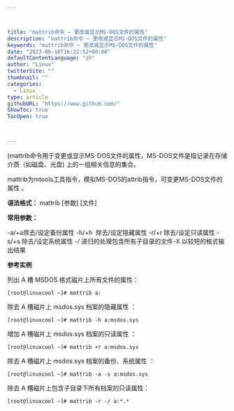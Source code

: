 ```yaml
---



title: "mattrib命令 – 更改或显示MS-DOS文件的属性"
description: "mattrib命令 – 更改或显示MS-DOS文件的属性"
keywords: "mattrib命令 – 更改或显示MS-DOS文件的属性"
date: "2023-06-18T16:22:52+08:00"
defaultContentLanguage: "zh"
author: "Linux"
twitterSite: ""
thumbnail: ""
categories:
  - Linux
type: article
githubURL: "https://www.github.com/"
ShowToc: true
TocOpen: true



---
```


(mattrib命令用于变更或显示MS-DOS文件的属性，MS-DOS文件是指记录在存储介质（如磁盘、光盘) 上的一组相关信息的集合。

mattrib为mtools工具指令，模拟MS-DOS的attrib指令，可变更MS-DOS文件的属性 。

**语法格式：** mattrib [参数] [文件]

**常用参数：**

-a/+a除去/设定备份属性 -h/+h  除去/设定隐藏属性 -r/+r 除去/设定只读属性 -s/+s 除去/设定系统属性 -/ 递归的处理包含所有子目录的文件-X 以较短的格式输出结果

**参考实例**

列出 A 槽 MSDOS 格式磁片上所有文件的属性：

```
[root@linuxcool ~]# mattrib a:
```

除去 A 槽磁片上 msdos.sys 档案的隐藏属性 ：

```
[root@linuxcool ~]# mattrib -h a:msdos.sys
```

增加 A 槽磁片上 msdos.sys 档案的只读属性 ：

```
[root@linuxcool ~]# mattrib +r a:msdos.sys
```

除去 A 槽磁片上 msdos.sys 档案的备份、系统属性 ：

```
[root@linuxcool ~]# mattrib -a -s a:msdos.sys
```

除去 A 槽磁片上包含子目录下所有档案的只读属性：

```
[root@linuxcool ~]# mattrib -r -/ a:*.*
```